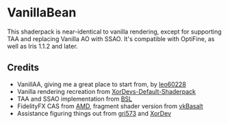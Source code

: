 # VanillaBean
This shaderpack is near-identical to vanilla rendering, except for supporting TAA and replacing Vanilla AO with SSAO. It's compatible with OptiFine, as well as Iris 1.1.2 and later.

## Credits
* VanillAA, giving me a great place to start from, by [leo60228](https://github.com/leo60228/VanillAA-Shaders) 
* Vanilla rendering recreation from [XorDevs-Default-Shaderpack](https://github.com/XorDev/XorDevs-Default-Shaderpack)
* TAA and SSAO implementation from [BSL](https://bitslablab.com/bslshaders/)
* FidelityFX CAS from [AMD](https://github.com/GPUOpen-Effects/FidelityFX-CAS), fragment shader version from [vkBasalt](https://github.com/DadSchoorse/vkBasalt)
* Assistance figuring things out from [gri573](https://github.com/gri573) and [XorDev](https://github.com/XorDev)
